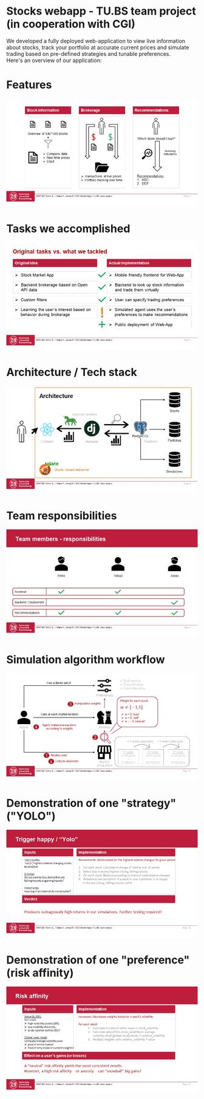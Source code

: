 # Stocks webapp - TU.BS team project (in cooperation with CGI)
We developed a fully deployed web-application to view live information about stocks, track your portfolio at accurate current prices and simulate trading based on pre-defined strategies and tunable preferences.<br>
Here's an overview of our application:

# Features
![Overview of features](/img/feature_overview.JPG?raw=true)

# Tasks we accomplished
![Accomplished Tasks](/img/tasks_overview.JPG?raw=true)

# Architecture / Tech stack
![Architecture](/img/architecture.JPG?raw=true)

# Team responsibilities
![Team responsibilities](/img/team_responsibilities.JPG?raw=true)

# Simulation algorithm workflow
![Simulation algorithm workflow](/img/simulation_algorithm.JPG?raw=true)

# Demonstration of one "strategy" ("YOLO")
![YOLO / trigger-happy strategy](/img/yolo_strategy.JPG?raw=true)

# Demonstration of one "preference" (risk affinity)
![Risk affinity preference](/img/risk_affinity_preference.JPG?raw=true)
